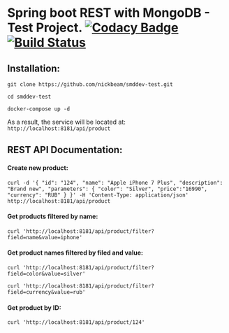 # Spring boot REST with MongoDB - Test Project. [![Codacy Badge](https://api.codacy.com/project/badge/Grade/13b8a8595aed46bdad946620267d65d4)](https://www.codacy.com/manual/nickbeam/smddev-test?utm_source=github.com&amp;utm_medium=referral&amp;utm_content=nickbeam/smddev-test&amp;utm_campaign=Badge_Grade) [![Build Status](https://travis-ci.org/nickbeam/smddev-test.png?branch=master)](https://travis-ci.org/nickbeam/smddev-test)

## Installation:
`git clone https://github.com/nickbeam/smddev-test.git`

`cd smddev-test`

`docker-compose up -d`

As a result, the service will be located at: `http://localhost:8181/api/product`

## REST API Documentation:

#### Create new product:

```
curl -d '{ "id": "124", "name": "Apple iPhone 7 Plus", "description": "Brand new", "parameters": { "color": "Silver", "price":"16990", "currency": "RUB" } }' -H 'Content-Type: application/json' http://localhost:8181/api/product
```

#### Get products filtered by name:

```
curl 'http://localhost:8181/api/product/filter?field=name&value=iphone'
```

#### Get product names filtered by filed and value:

```
curl 'http://localhost:8181/api/product/filter?field=color&value=silver'

curl 'http://localhost:8181/api/product/filter?field=currency&value=rub'
```

#### Get product by ID:

```
curl 'http://localhost:8181/api/product/124'
```